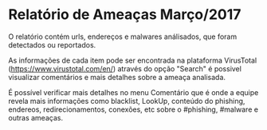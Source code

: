 # Relatório de Ameaças Março/2017

O relatório contém urls, endereços e malwares análisados, que foram detectados ou reportados.

As informações de cada item pode ser encontrada na plataforma VirusTotal (https://www.virustotal.com/en/) através do opção "Search" é possivel visualizar comentários e mais detalhes sobre a ameaça analisada.

É possível verificar mais detalhes no menu Comentário que é onde a equipe revela mais informações como blacklist, LookUp, conteúdo do phishing, endereos, redirecionamentos, conexões, etc sobre o #phishing, #malware e outras ameaças.
